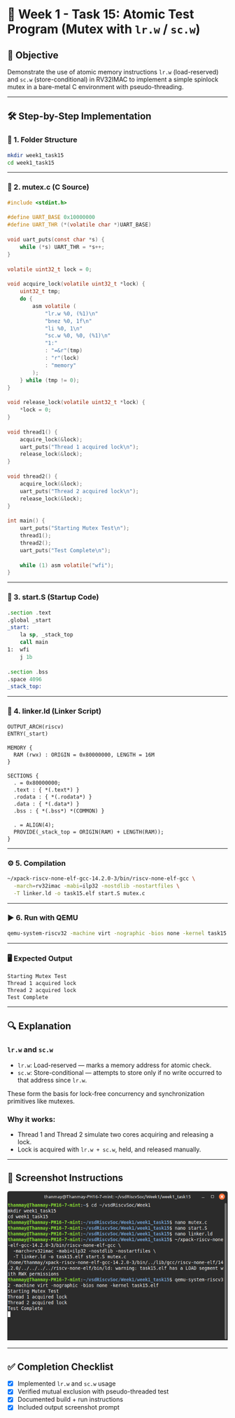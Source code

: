 # 🧵 Week 1 - Task 15: Atomic Test Program (Mutex with `lr.w` / `sc.w`)

## 🎯 Objective
Demonstrate the use of atomic memory instructions `lr.w` (load-reserved) and `sc.w` (store-conditional) in RV32IMAC to implement a simple spinlock mutex in a bare-metal C environment with pseudo-threading.

---

## 🛠️ Step-by-Step Implementation

### 📁 1. Folder Structure
```bash
mkdir week1_task15
cd week1_task15
```

---

### 📝 2. mutex.c (C Source)
```c
#include <stdint.h>

#define UART_BASE 0x10000000
#define UART_THR (*(volatile char *)UART_BASE)

void uart_puts(const char *s) {
    while (*s) UART_THR = *s++;
}

volatile uint32_t lock = 0;

void acquire_lock(volatile uint32_t *lock) {
    uint32_t tmp;
    do {
        asm volatile (
            "lr.w %0, (%1)\n"
            "bnez %0, 1f\n"
            "li %0, 1\n"
            "sc.w %0, %0, (%1)\n"
            "1:"
            : "=&r"(tmp)
            : "r"(lock)
            : "memory"
        );
    } while (tmp != 0);
}

void release_lock(volatile uint32_t *lock) {
    *lock = 0;
}

void thread1() {
    acquire_lock(&lock);
    uart_puts("Thread 1 acquired lock\n");
    release_lock(&lock);
}

void thread2() {
    acquire_lock(&lock);
    uart_puts("Thread 2 acquired lock\n");
    release_lock(&lock);
}

int main() {
    uart_puts("Starting Mutex Test\n");
    thread1();
    thread2();
    uart_puts("Test Complete\n");

    while (1) asm volatile("wfi");
}
```

---

### 🧱 3. start.S (Startup Code)
```asm
.section .text
.global _start
_start:
    la sp, _stack_top
    call main
1:  wfi
    j 1b

.section .bss
.space 4096
_stack_top:
```

---

### 🧩 4. linker.ld (Linker Script)
```ld
OUTPUT_ARCH(riscv)
ENTRY(_start)

MEMORY {
  RAM (rwx) : ORIGIN = 0x80000000, LENGTH = 16M
}

SECTIONS {
  . = 0x80000000;
  .text : { *(.text*) }
  .rodata : { *(.rodata*) }
  .data : { *(.data*) }
  .bss : { *(.bss*) *(COMMON) }

  . = ALIGN(4);
  PROVIDE(_stack_top = ORIGIN(RAM) + LENGTH(RAM));
}
```

---

### ⚙️ 5. Compilation
```bash
~/xpack-riscv-none-elf-gcc-14.2.0-3/bin/riscv-none-elf-gcc \
  -march=rv32imac -mabi=ilp32 -nostdlib -nostartfiles \
  -T linker.ld -o task15.elf start.S mutex.c
```

---

### ▶️ 6. Run with QEMU
```bash
qemu-system-riscv32 -machine virt -nographic -bios none -kernel task15.elf
```

---

### 🖥️ Expected Output
```
Starting Mutex Test
Thread 1 acquired lock
Thread 2 acquired lock
Test Complete
```

---

## 🔍 Explanation

### `lr.w` and `sc.w`
- `lr.w`: Load-reserved — marks a memory address for atomic check.
- `sc.w`: Store-conditional — attempts to store only if no write occurred to that address since `lr.w`.

These form the basis for lock-free concurrency and synchronization primitives like mutexes.

### Why it works:
- Thread 1 and Thread 2 simulate two cores acquiring and releasing a lock.
- Lock is acquired with `lr.w + sc.w`, held, and released manually.

---

## 📸 Screenshot Instructions
![Screenshot Title](screenshots/Screenshot.png)

---

## ✅ Completion Checklist
- [x] Implemented `lr.w` and `sc.w` usage
- [x] Verified mutual exclusion with pseudo-threaded test
- [x] Documented build + run instructions
- [x] Included output screenshot prompt
